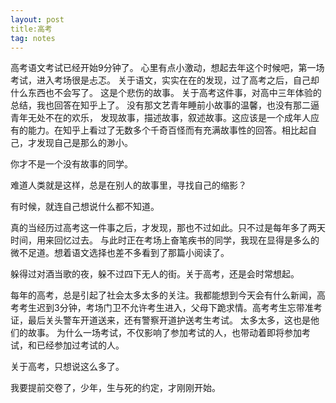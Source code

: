 ```yaml
---
layout: post
title:高考
tag: notes
---
```

高考语文考试已经开始9分钟了。
心里有点小激动，想起去年这个时候吧，第一场考试，进入考场很是忐忑。
关于语文，实实在在的发现，过了高考之后，自己却什么东西也不会写了。
这是个悲伤的故事。
关于高考这件事，对高中三年体验的总结，我也回答在知乎上了。
没有那文艺青年睡前小故事的温馨，也没有那二逼青年无处不在的欢乐，
发现故事，描述故事，叙述故事。这应该是一个成年人应有的能力。在知乎上看过了无数多个千奇百怪而有充满故事性的回答。相比起自己，才发现自己是那么的渺小。

你才不是一个没有故事的同学。

难道人类就是这样，总是在别人的故事里，寻找自己的缩影？

有时候，就连自己想说什么都不知道。

真的当经历过高考这一件事之后，才发现，那也不过如此。只不过是每年多了两天时间，用来回忆过去。
与此时正在考场上奋笔疾书的同学，我现在显得是多么的微不足道。想着语文选择也差不多看到了那篇小阅读了。

躲得过对酒当歌的夜，躲不过四下无人的街。关于高考，还是会时常想起。

每年的高考，总是引起了社会太多太多的关注。我都能想到今天会有什么新闻，高考考生迟到3分钟，考场门卫不允许考生进入，父母下跪求情。高考考生忘带准考证，最后关头警车开道送来，还有警察开道护送考生考试。
太多太多，这也是他们的故事。
为什么一场考试，不仅影响了参加考试的人，也带动着即将参加考试，和已经参加过考试的人。

关于高考，只想说这么多了。

我要提前交卷了，少年，生与死的约定，才刚刚开始。
